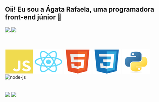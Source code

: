 ## Oii! Eu sou a Ágata Rafaela, uma programadora front-end júnior 🩵

<a href="https://github.com/zpookiepie/github-readme-stats">
  <img height=155em align="center" src="https://github-readme-stats.vercel.app/api?username=zpookiepie&show_icons=true&hide=contribs,prs&cache_seconds=86400&theme=catppuccin_latte" />
</a>
<a href="https://github.com/zpookiepie/convoychat">
  <img height=155em align="center" src="https://github-readme-stats.vercel.app/api/pin/?username=zpookiepie&repo=github-readme-stats&cache_seconds=86400&theme=catppuccin_latte" />
</a>

#
<div style="display: inline_block"><br>
  <img align="center" alt="Rafa-Js" height="80" width="90" src="https://raw.githubusercontent.com/devicons/devicon/master/icons/javascript/javascript-plain.svg">
  <img align="center" alt="Rafa-React" height="80" width="90" src="https://raw.githubusercontent.com/devicons/devicon/master/icons/react/react-original.svg">
  <img align="center" alt="Rafa-HTML" height="80" width="90" src="https://raw.githubusercontent.com/devicons/devicon/master/icons/html5/html5-original.svg">
  <img align="center" alt="Rafa-CSS" height="80" width="90" src="https://raw.githubusercontent.com/devicons/devicon/master/icons/css3/css3-original.svg">
  <img align="center" alt="Rafa-Python" height="80" width="90" src="https://raw.githubusercontent.com/devicons/devicon/master/icons/python/python-original.svg">
  <img align="center" alt="node-js" height="80" width="90" src="https://cdn.jsdelivr.net/gh/devicons/devicon@latest/icons/nodejs/nodejs-original.svg" />
</div>

#
<div>
  <a href="https://www.linkedin.com/in/agata-rafaela" target="_blank"><img src="https://img.shields.io/badge/-LinkedIn-%230077B5?style=for-the-badge&logo=linkedin&logoColor=white" target="_blank" height="50"></a> 
  <a href = "agatadevv@gmail.com"><img src="https://img.shields.io/badge/Gmail-D14836?style=for-the-badge&logo=gmail&logoColor=white" target="_blank" height="50"></a>
</div>
